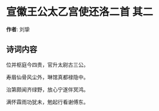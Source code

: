 # 宣徽王公太乙宫使还洛二首  其二

**作者**: 刘挚

## 诗词内容

位并枢庭今四贵，官升太尉古三公。

寿眉仙骨风尘外，琳馆真都禄隐中。

治第颇闻齐绿野，放心宁遂伴冥鸿。

满怀霖雨功犹未，勉起行看谢傅东。

